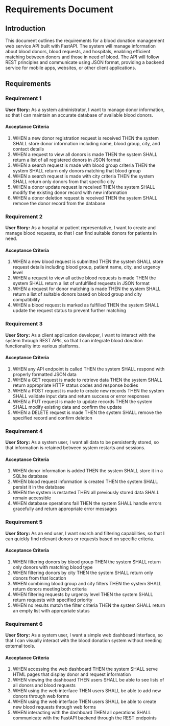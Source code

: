 # Requirements Document

## Introduction

This document outlines the requirements for a blood donation management web service API built with FastAPI. The system will manage information about blood donors, blood requests, and hospitals, enabling efficient matching between donors and those in need of blood. The API will follow REST principles and communicate using JSON format, providing a backend service for mobile apps, websites, or other client applications.

## Requirements

### Requirement 1

**User Story:** As a system administrator, I want to manage donor information, so that I can maintain an accurate database of available blood donors.

#### Acceptance Criteria

1. WHEN a new donor registration request is received THEN the system SHALL store donor information including name, blood group, city, and contact details
2. WHEN a request to view all donors is made THEN the system SHALL return a list of all registered donors in JSON format
3. WHEN a search request is made with blood group criteria THEN the system SHALL return only donors matching that blood group
4. WHEN a search request is made with city criteria THEN the system SHALL return only donors from that specific city
5. WHEN a donor update request is received THEN the system SHALL modify the existing donor record with new information
6. WHEN a donor deletion request is received THEN the system SHALL remove the donor record from the database

### Requirement 2

**User Story:** As a hospital or patient representative, I want to create and manage blood requests, so that I can find suitable donors for patients in need.

#### Acceptance Criteria

1. WHEN a new blood request is submitted THEN the system SHALL store request details including blood group, patient name, city, and urgency level
2. WHEN a request to view all active blood requests is made THEN the system SHALL return a list of unfulfilled requests in JSON format
3. WHEN a request for donor matching is made THEN the system SHALL return a list of suitable donors based on blood group and city compatibility
4. WHEN a blood request is marked as fulfilled THEN the system SHALL update the request status to prevent further matching

### Requirement 3

**User Story:** As a client application developer, I want to interact with the system through REST APIs, so that I can integrate blood donation functionality into various platforms.

#### Acceptance Criteria

1. WHEN any API endpoint is called THEN the system SHALL respond with properly formatted JSON data
2. WHEN a GET request is made to retrieve data THEN the system SHALL return appropriate HTTP status codes and response bodies
3. WHEN a POST request is made to create new records THEN the system SHALL validate input data and return success or error responses
4. WHEN a PUT request is made to update records THEN the system SHALL modify existing data and confirm the update
5. WHEN a DELETE request is made THEN the system SHALL remove the specified record and confirm deletion

### Requirement 4

**User Story:** As a system user, I want all data to be persistently stored, so that information is retained between system restarts and sessions.

#### Acceptance Criteria

1. WHEN donor information is added THEN the system SHALL store it in a SQLite database
2. WHEN blood request information is created THEN the system SHALL persist it in the database
3. WHEN the system is restarted THEN all previously stored data SHALL remain accessible
4. WHEN database operations fail THEN the system SHALL handle errors gracefully and return appropriate error messages

### Requirement 5

**User Story:** As an end user, I want search and filtering capabilities, so that I can quickly find relevant donors or requests based on specific criteria.

#### Acceptance Criteria

1. WHEN filtering donors by blood group THEN the system SHALL return only donors with matching blood type
2. WHEN filtering donors by city THEN the system SHALL return only donors from that location
3. WHEN combining blood group and city filters THEN the system SHALL return donors meeting both criteria
4. WHEN filtering requests by urgency level THEN the system SHALL return requests with specified priority
5. WHEN no results match the filter criteria THEN the system SHALL return an empty list with appropriate status

### Requirement 6

**User Story:** As a system user, I want a simple web dashboard interface, so that I can visually interact with the blood donation system without needing external tools.

#### Acceptance Criteria

1. WHEN accessing the web dashboard THEN the system SHALL serve HTML pages that display donor and request information
2. WHEN viewing the dashboard THEN users SHALL be able to see lists of all donors and blood requests
3. WHEN using the web interface THEN users SHALL be able to add new donors through web forms
4. WHEN using the web interface THEN users SHALL be able to create new blood requests through web forms
5. WHEN interacting with the dashboard THEN all operations SHALL communicate with the FastAPI backend through the REST endpoints